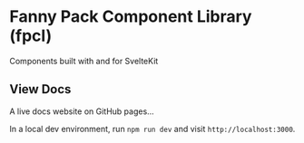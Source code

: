 # Fanny Pack Component Library (fpcl)

Components built with and for SvelteKit

## View Docs
A live docs website on GitHub pages...

In a local dev environment, run `npm run dev` and visit `http://localhost:3000`.
